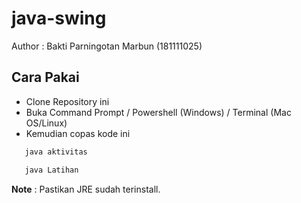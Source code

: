 # java-swing

Author : Bakti Parningotan Marbun (181111025)

## Cara Pakai
- Clone Repository ini
- Buka Command Prompt / Powershell (Windows) / Terminal (Mac OS/Linux)
- Kemudian copas kode ini  
```bash
   java aktivitas
```
```bash
   java Latihan
```
<b>Note</b> : Pastikan JRE sudah terinstall. 
